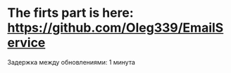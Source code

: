 # The firts part is here: https://github.com/Oleg339/EmailService
Задержка между обновлениями: 1 минута
